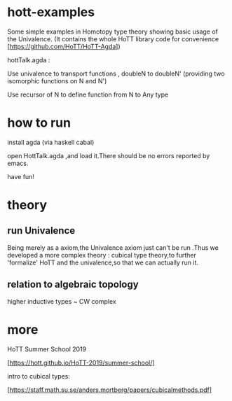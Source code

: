 # hott-examples
Some simple examples in Homotopy type theory showing basic usage of the Univalence. (It contains the whole HoTT library code for convenience  [https://github.com/HoTT/HoTT-Agda])


hottTalk.agda : 

Use univalence to transport functions , doubleN to doubleN' (providing two isomorphic functions on N and N')

Use recursor of N to define function from N to Any type

# how to run

install agda (via haskell cabal)

open HottTalk.agda ,and load it.There should be no errors reported by emacs.

have fun!

# theory
## run Univalence
Being merely as a axiom,the Univalence axiom just can't be run .Thus we developed a more complex theory : cubical type theory,to further 'formalize' HoTT and the univalence,so that we can actually run it.

## relation to algebraic topology
higher inductive types ~ CW complex

# more 

HoTT Summer School 2019

[https://hott.github.io/HoTT-2019/summer-school/]

intro to cubical types:

[https://staff.math.su.se/anders.mortberg/papers/cubicalmethods.pdf]




